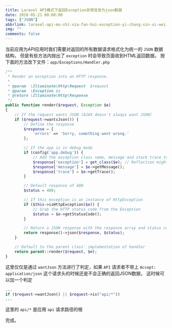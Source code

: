 ```yaml
---
title: Laravel API模式下返回Exception异常信息为json数据
date: 2018-05-21 00:00:00
tags: ["JSON"]
abbrlink: laravel-api-mo-shi-xia-fan-hui-exception-yi-chang-xin-xi-wei-json-shu-ju
img: ""
comments: false
---
```


当前应用为API应用时我们需要对返回的所有数据请求格式化为统一的 `JSON` 数据结构， 但是有些方法内抛出了 `exception` 时会导致页面收到HTML返回数据。
按下面的方法改下文件：`app/Exceptions/Handler.php`



```php
/**
 * Render an exception into an HTTP response.
 *
 * @param  \Illuminate\Http\Request  $request
 * @param  \Exception $e
 * @return \Illuminate\Http\Response
 */
public function render($request, Exception $e)
{
    // If the request wants JSON (AJAX doesn't always want JSON)
    if ($request->wantsJson()) {
        // Define the response
        $response = [
            'errors' => 'Sorry, something went wrong.'
        ];

        // If the app is in debug mode
        if (config('app.debug')) {
            // Add the exception class name, message and stack trace to response
            $response['exception'] = get_class($e); // Reflection might be better here
            $response['message'] = $e->getMessage();
            $response['trace'] = $e->getTrace();
        }

        // Default response of 400
        $status = 400;

        // If this exception is an instance of HttpException
        if ($this->isHttpException($e)) {
            // Grab the HTTP status code from the Exception
            $status = $e->getStatusCode();
        }

        // Return a JSON response with the response array and status code
        return response()->json($response, $status);
    }

    // Default to the parent class' implementation of handler
    return parent::render($request, $e);
}
```

这里仅仅是通过 `wantJson` 方法进行了判定，如果 `API` 请求者不带上 `Accept: application/json` 这个请求头的时候还是不会正确的返回JSON数据， 这时候可以加一个判定

```php
...
if ($request->wantJson() || $request->is("api/*"))
...
```

这里的 `api/*` 是应用 `api` 请求路径的根

完成。
